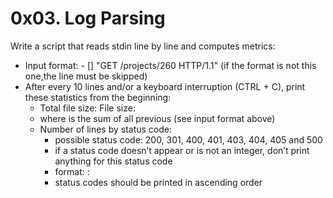 # 0x03. Log Parsing
Write a script that reads stdin line by line and computes metrics:
* Input format: <IP Address> - [<date>] "GET /projects/260 HTTP/1.1" <status code> <file size> (if the format
  is not this one,the line must be skipped)
* After every 10 lines and/or a keyboard interruption (CTRL + C), print these statistics from the beginning:
	* Total file size: File size: <total size>
	* where <total size> is the sum of all previous <file size> (see input format above)
	* Number of lines by status code:
		* possible status code: 200, 301, 400, 401, 403, 404, 405 and 500
		* if a status code doesn’t appear or is not an integer, don’t print anything for this status code
		* format: <status code>: <number>
		* status codes should be printed in ascending order
